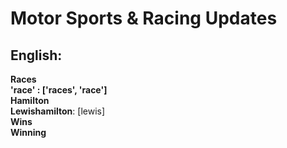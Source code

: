 # **Motor Sports & Racing Updates**

## **English**:

**Races**  
**'race' : ['races', 'race']**  
**Hamilton**  
**Lewishamilton**: [lewis]  
**Wins**  
**Winning**  
